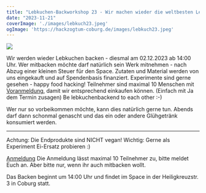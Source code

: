 ```yaml
---
title: "Lebkuchen-Backworkshop 23 - Wir machen wieder die weltbesten Lebkuchen von Welt am 02.12.2023 - ab 14:00 Uhr - Hlg. Kreuzstr. 3 in Coburg"
date: "2023-11-21"
coverImage: './images/lebkuch23.jpeg'
ogImage: 'https://hackzogtum-coburg.de/images/lebkuch23.jpeg'
---
```


![](../images/lebkuch23.jpeg)

Wir werden wieder Lebkuchen backen - diesmal am 02.12.2023 ab 14:00 Uhr. 
Wer mitbacken möchte darf natürlich sein Werk mitnehmen - nach Abzug einer kleinen Steuer für den Space.
Zutaten und Material werden von uns eingekauft und auf Spendenbasis finanziert.
Experimente sind gerne gesehen - happy food hacking!
Teilnehmer sind maximal 10 Menschen mit [Voranmeldung](https://cumulus.hackzogtum-coburg.de/apps/polls/s/JXF2qFBr), damit wir entsprechend einkaufen können. (Einfach mit Ja dem Termin zusagen)
Be lebkuchenbackend to each other :-)

Wer nur so vorbeikommen möchte, kann dies natürlich gerne tun. 
Abends darf dann schonmal genascht und das ein oder andere Glühgetränk konsumiert werden. 

---
Achtung: Die Endprodukte sind NICHT vegan!
Wichtig: Gerne als Experiment Ei-Ersatz probieren :)

[Anmeldung](https://cumulus.hackzogtum-coburg.de/apps/polls/s/JXF2qFBr)
Die Anmeldung lässt maximal 10 Teilnehmer zu, bitte meldet Euch an. Aber bitte nur, wenn ihr auch mitbacken wollt.

Das Backen beginnt um 14:00 Uhr und findet im Space in der Heiligkreuzstr. 3 in Coburg statt.
